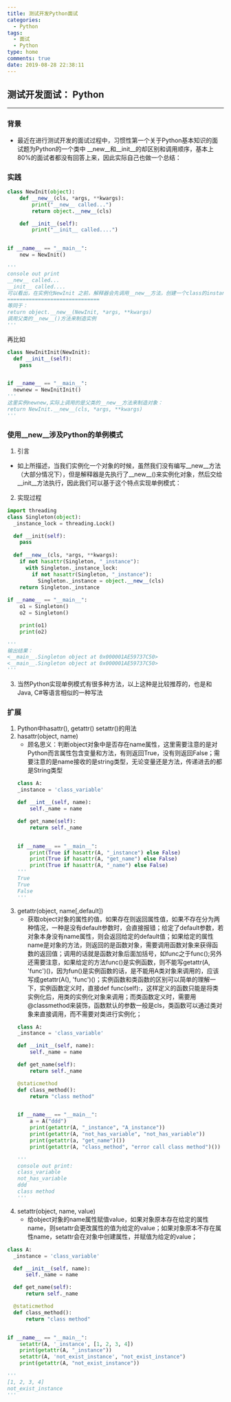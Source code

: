 ```yaml
---
title: 测试开发Python面试
categories:
  - Python
tags:
  - 面试
  - Python
type: home
comments: true
date: 2019-08-28 22:38:11
---
```


## 测试开发面试： Python
---
### 背景
- 最近在进行测试开发的面试过程中，习惯性第一个关于Python基本知识的面试题为Python的一个类中 __new__和__init__的却区别和调用顺序，基本上80%的面试者都没有回答上来，因此实际自己也做一个总结：

### 实践
```python
class NewInit(object):
    def __new__(cls, *args, **kwargs):
        print("__new__ called...")
        return object.__new__(cls)

    def __init__(self):
        print("__init__ called....")


if __name__ == "__main__":
    new = NewInit()

'''
console out print
__new__ called...
__init__ called....
可以看出，在实例化NewInit 之前，解释器会先调用__new__方法，创建一个class的instance
==============================
等同于：
return object.__new__(NewInit, *args, **kwargs) 
调用父类的__new__()方法来制造实例
'''
```

再比如
```python
class NewInitInit(NewInit):
  def __init__(self):
    pass


if __name__ == "__main__":
  newnew = NewInitInit()
'''
这里实例newnew,实际上调用的是父类的__new__方法来制造对象：
return NewInit.__new__(cls, *args, **kwargs)
'''
```

### 使用__new__涉及Python的单例模式
1. 引言
  - 如上所描述，当我们实例化一个对象的时候，虽然我们没有编写__new__方法（大部分情况下），但是解释器是先执行了__new__()来实例化对象，然后交给__init__方法执行，因此我们可以基于这个特点实现单例模式：
2. 实现过程

```python
import threading
class Singleton(object):
  _instance_lock = threading.Lock()

  def __init(self):
    pass
  
  def __new__(cls, *args, **kwargs):
    if not hasattr(Singleton, "_instance"):
      with Singleton._instance_lock:
        if not hasattr(Singleton, "_instance"):
          Singleton._instance = object.__new__(cls)
    return Singleton._instance
  
if __name__ == "__main__":
    o1 = Singleton()
    o2 = Singleton()

    print(o1)
    print(o2)

'''
输出结果：
<__main__.Singleton object at 0x000001AE59737C50>
<__main__.Singleton object at 0x000001AE59737C50>
'''
```

3. 当然Python实现单例模式有很多种方法，以上这种是比较推荐的，也是和Java, C#等语言相似的一种写法
   
### 扩展
1. Python中hasattr(), getattr() setattr()的用法
2. hasattr(object, name)
   - 顾名思义：判断object对象中是否存在name属性，这里需要注意的是对Python而言属性包含变量和方法，有则返回True，没有则返回False；需要注意的是name接收的是string类型，无论变量还是方法，传递进去的都是String类型
    ```python
    class A:
    _instance = 'class_variable'

    def __int__(self, name):
        self._name = name

    def get_name(self):
        return self._name


    if __name__ == "__main__":
        print(True if hasattr(A, "_instance") else False)
        print(True if hasattr(A, "get_name") else False)
        print(True if hasattr(A, "_name") else False)
    '''
    True
    True
    False
    '''
    ```
3. getattr(object, name[,default])
   - 获取object对象的属性的值，如果存在则返回属性值，如果不存在分为两种情况，一种是没有default参数时，会直接报错；给定了default参数，若对象本身没有name属性，则会返回给定的default值；如果给定的属性name是对象的方法，则返回的是函数对象，需要调用函数对象来获得函数的返回值；调用的话就是函数对象后面加括号，如func之于func();另外还需要注意，如果给定的方法func()是实例函数，则不能写getattr(A, 'func')()，因为fun()是实例函数的话，是不能用A类对象来调用的，应该写成getattr(A(), 'func')()；实例函数和类函数的区别可以简单的理解一下，实例函数定义时，直接def func(self):，这样定义的函数只能是将类实例化后，用类的实例化对象来调用；而类函数定义时，需要用@classmethod来装饰，函数默认的参数一般是cls，类函数可以通过类对象来直接调用，而不需要对类进行实例化；
    ```python
    class A:
    _instance = 'class_variable'

    def __init__(self, name):
        self._name = name

    def get_name(self):
        return self._name

    @staticmethod
    def class_method():
        return "class method"


    if __name__ == "__main__":
        a = A("ddd")
        print(getattr(A, "_instance", "A_instance"))
        print(getattr(A, "not_has_variable", "not_has_variable"))
        print(getattr(a, "get_name")())
        print(getattr(A, "class_method", "error call class method")())

    ''' 
    console out print:
    class_variable
    not_has_variable
    ddd
    class method
    '''
    ```
4. setattr(object, name, value)
   - 给object对象的name属性赋值value，如果对象原本存在给定的属性name，则setattr会更改属性的值为给定的value；如果对象原本不存在属性name，setattr会在对象中创建属性，并赋值为给定的value；
  ```python
  class A:
    _instance = 'class_variable'

    def __init__(self, name):
        self._name = name

    def get_name(self):
        return self._name

    @staticmethod
    def class_method():
        return "class method"


  if __name__ == "__main__":
      setattr(A, '_instance', [1, 2, 3, 4])
      print(getattr(A, "_instance"))
      setattr(A, 'not_exist_instance', "not_exist_instance")
      print(getattr(A, "not_exist_instance"))
  
  '''
  [1, 2, 3, 4]
  not_exist_instance
  '''
  ```
   



